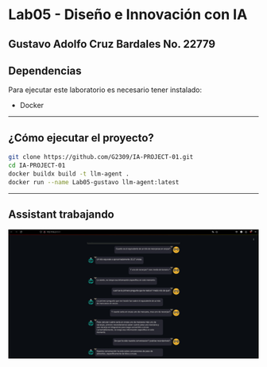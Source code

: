 # Lab05 - Diseño e Innovación con IA
Gustavo Adolfo Cruz Bardales
No. 22779
---
## Dependencias 
Para ejecutar este laboratorio es necesario tener instalado:
- Docker
---
## ¿Cómo ejecutar el proyecto?
```sh
git clone https://github.com/G2309/IA-PROJECT-01.git
cd IA-PROJECT-01
docker buildx build -t llm-agent .
docker run --name Lab05-gustavo llm-agent:latest
```
---
## Assistant trabajando 
![Evidencia del assistant](./images/Conversation.jpg)
